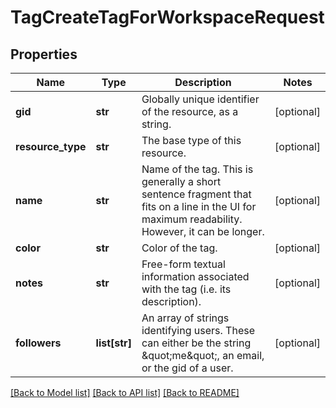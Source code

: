 # TagCreateTagForWorkspaceRequest

## Properties
Name | Type | Description | Notes
------------ | ------------- | ------------- | -------------
**gid** | **str** | Globally unique identifier of the resource, as a string. | [optional] 
**resource_type** | **str** | The base type of this resource. | [optional] 
**name** | **str** | Name of the tag. This is generally a short sentence fragment that fits on a line in the UI for maximum readability. However, it can be longer. | [optional] 
**color** | **str** | Color of the tag. | [optional] 
**notes** | **str** | Free-form textual information associated with the tag (i.e. its description). | [optional] 
**followers** | **list[str]** | An array of strings identifying users. These can either be the string \&quot;me\&quot;, an email, or the gid of a user. | [optional] 

[[Back to Model list]](../README.md#documentation-for-models) [[Back to API list]](../README.md#documentation-for-api-endpoints) [[Back to README]](../README.md)

